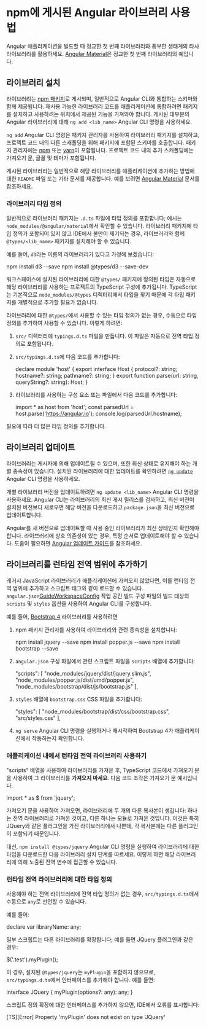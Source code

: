 # npm에 게시된 Angular 라이브러리 사용법

Angular 애플리케이션을 빌드할 때 정교한 첫 번째 라이브러리와 풍부한 생태계의 타사 라이브러리를 활용하세요.
[Angular Material][AngularMaterialMain]은 정교한 첫 번째 라이브러리의 예입니다.

## 라이브러리 설치

라이브러리는 [npm 패키지][GuideNpmPackages]로 게시되며, 일반적으로 Angular CLI와 통합하는 스키마와 함께 제공됩니다.
재사용 가능한 라이브러리 코드를 애플리케이션에 통합하려면 패키지를 설치하고 사용하려는 위치에서 제공된 기능을 가져와야 합니다.
게시된 대부분의 Angular 라이브러리에 대해 `ng add <lib_name>` Angular CLI 명령을 사용하세요.

`ng add` Angular CLI 명령은 패키지 관리자를 사용하여 라이브러리 패키지를 설치하고, 프로젝트 코드 내의 다른 스캐폴딩을 위해 패키지에 포함된 스키마를 호출합니다.
패키지 관리자에는 [npm][NpmjsMain] 또는 [yarn][YarnpkgMain]이 포함됩니다.
프로젝트 코드 내의 추가 스캐폴딩에는 가져오기 문, 글꼴 및 테마가 포함됩니다.

게시된 라이브러리는 일반적으로 해당 라이브러리를 애플리케이션에 추가하는 방법에 대한 `README` 파일 또는 기타 문서를 제공합니다.
예를 보려면 [Angular Material][AngularMaterialMain] 문서를 참조하세요.

### 라이브러리 타입 정의

일반적으로 라이브러리 패키지는 `.d.ts` 파일에 타입 정의를 포함합니다; 예시는 `node_modules/@angular/material`에서 확인할 수 있습니다.
라이브러리 패키지에 타입 정의가 포함되어 있지 않고 IDE에서 불만이 제기되는 경우, 라이브러리와 함께 `@types/<lib_name>` 패키지를 설치해야 할 수 있습니다.

예를 들어, `d3`라는 이름의 라이브러리가 있다고 가정해 보겠습니다:

<docs-code language="shell">

npm install d3 --save
npm install @types/d3 --save-dev

</docs-code>

워크스페이스에 설치된 라이브러리에 대한 `@types/` 패키지에 정의된 타입은 자동으로 해당 라이브러리를 사용하는 프로젝트의 TypeScript 구성에 추가됩니다.
TypeScript는 기본적으로 `node_modules/@types` 디렉터리에서 타입을 찾기 때문에 각 타입 패키지를 개별적으로 추가할 필요가 없습니다.

라이브러리에 대한 `@types/`에서 사용할 수 있는 타입 정의가 없는 경우, 수동으로 타입 정의를 추가하여 사용할 수 있습니다.
이렇게 하려면:

1. `src/` 디렉터리에 `typings.d.ts` 파일을 만듭니다.
    이 파일은 자동으로 전역 타입 정의로 포함됩니다.

1. `src/typings.d.ts`에 다음 코드를 추가합니다:

    <docs-code language="typescript">

    declare module 'host' {
      export interface Host {
        protocol?: string;
        hostname?: string;
        pathname?: string;
      }
      export function parse(url: string, queryString?: string): Host;
    }

    </docs-code>

1. 라이브러리를 사용하는 구성 요소 또는 파일에서 다음 코드를 추가합니다:

    <docs-code language="typescript">

    import * as host from 'host';
    const parsedUrl = host.parse('<https://angular.io>');
    console.log(parsedUrl.hostname);

    </docs-code>

필요에 따라 더 많은 타입 정의를 추가합니다.

## 라이브러리 업데이트

라이브러리는 게시자에 의해 업데이트될 수 있으며, 또한 최신 상태로 유지해야 하는 개별 종속성이 있습니다.
설치된 라이브러리에 대한 업데이트를 확인하려면 [`ng update`][CliUpdate] Angular CLI 명령을 사용하세요.

개별 라이브러리 버전을 업데이트하려면 `ng update <lib_name>` Angular CLI 명령을 사용하세요.
Angular CLI는 라이브러리의 최신 게시 릴리스를 검사하고, 최신 버전이 설치된 버전보다 새로우면 해당 버전을 다운로드하고 `package.json`을 최신 버전으로 업데이트합니다.

Angular를 새 버전으로 업데이트할 때 사용 중인 라이브러리가 최신 상태인지 확인해야 합니다.
라이브러리에 상호 의존성이 있는 경우, 특정 순서로 업데이트해야 할 수 있습니다.
도움이 필요하면 [Angular 업데이트 가이드][AngularUpdateMain]를 참조하세요.

## 라이브러리를 런타임 전역 범위에 추가하기

레거시 JavaScript 라이브러리가 애플리케이션에 가져오지 않았다면, 이를 런타임 전역 범위에 추가하고 스크립트 태그와 같이 로드할 수 있습니다.
`angular.json`[GuideWorkspaceConfig] 작업 공간 빌드 구성 파일의 빌드 대상의 `scripts` 및 `styles` 옵션을 사용하여 Angular CLI를 구성합니다.

예를 들어, [Bootstrap 4][GetbootstrapDocs40GettingStartedIntroduction] 라이브러리를 사용하려면

1. npm 패키지 관리자를 사용하여 라이브러리와 관련 종속성을 설치합니다:

    <docs-code language="shell">

    npm install jquery --save
    npm install popper.js --save
    npm install bootstrap --save

    </docs-code>

1. `angular.json` 구성 파일에서 관련 스크립트 파일을 `scripts` 배열에 추가합니다:

    <docs-code language="json">

    "scripts": [
      "node_modules/jquery/dist/jquery.slim.js",
      "node_modules/popper.js/dist/umd/popper.js",
      "node_modules/bootstrap/dist/js/bootstrap.js"
    ],

    </docs-code>

1. `styles` 배열에 `bootstrap.css` CSS 파일을 추가합니다:

    <docs-code language="css">

    "styles": [
      "node_modules/bootstrap/dist/css/bootstrap.css",
      "src/styles.css"
    ],

    </docs-code>

1. `ng serve` Angular CLI 명령을 실행하거나 재시작하여 Bootstrap 4가 애플리케이션에서 작동하는지 확인합니다.

### 애플리케이션 내에서 런타임 전역 라이브러리 사용하기

"scripts" 배열을 사용하여 라이브러리를 가져온 후, TypeScript 코드에서 가져오기 문을 사용하여 그 라이브러리를 **가져오지 마세요**.
다음 코드 조각은 가져오기 문 예시입니다.

<docs-code language="typescript">

import * as $ from 'jquery';

</docs-code>

가져오기 문을 사용하여 가져오면, 라이브러리에 두 개의 다른 복사본이 생깁니다: 하나는 전역 라이브러리로 가져온 것이고, 다른 하나는 모듈로 가져온 것입니다.
이것은 특히 JQuery와 같은 플러그인을 가진 라이브러리에서 나쁜데, 각 복사본에는 다른 플러그인이 포함되기 때문입니다.

대신, `npm install @types/jquery` Angular CLI 명령을 실행하여 라이브러리에 대한 타입을 다운로드한 다음 라이브러리 설치 단계를 따르세요.
이렇게 하면 해당 라이브러리에 의해 노출된 전역 변수에 접근할 수 있습니다.

### 런타임 전역 라이브러리에 대한 타입 정의

사용해야 하는 전역 라이브러리에 전역 타입 정의가 없는 경우, `src/typings.d.ts`에서 수동으로 `any`로 선언할 수 있습니다.

예를 들어:

<docs-code language="typescript">

declare var libraryName: any;

</docs-code>

일부 스크립트는 다른 라이브러리를 확장합니다; 예를 들면 JQuery 플러그인과 같은 경우:

<docs-code language="typescript">

$('.test').myPlugin();

</docs-code>

이 경우, 설치된 `@types/jquery`는 `myPlugin`을 포함하지 않으므로, `src/typings.d.ts`에서 인터페이스를 추가해야 합니다.
예를 들면:

<docs-code language="typescript">

interface JQuery {
  myPlugin(options?: any): any;
}

</docs-code>

스크립트 정의 확장에 대한 인터페이스를 추가하지 않으면, IDE에서 오류를 표시합니다:

<docs-code language="text">

[TS][Error] Property 'myPlugin' does not exist on type 'JQuery'

</docs-code>

[CliUpdate]: cli/update "ng update | CLI |Angular"

[GuideNpmPackages]: reference/configs/npm-packages "Workspace npm dependencies | Angular"

[GuideWorkspaceConfig]: reference/configs/workspace-config "Angular workspace configuration | Angular"


[AngularMaterialMain]: https://material.angular.io "Angular Material | Angular"

[AngularUpdateMain]: https://angular-kr-docs.web.app/update-guide "Angular Update Guide | Angular"

[GetbootstrapDocs40GettingStartedIntroduction]: https://getbootstrap.com/docs/4.0/getting-started/introduction "Introduction | Bootstrap"

[NpmjsMain]: https://www.npmjs.com "npm"

[YarnpkgMain]: https://yarnpkg.com " Yarn"
